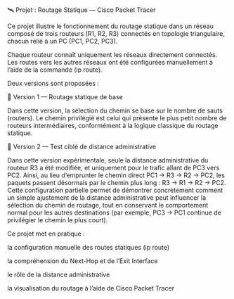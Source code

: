 🛰️ Projet : Routage Statique — Cisco Packet Tracer

Ce projet illustre le fonctionnement du routage statique dans un réseau composé de trois routeurs (R1, R2, R3) connectés en topologie triangulaire, chacun relié à un PC (PC1, PC2, PC3).

Chaque routeur connaît uniquement les réseaux directement connectés. Les routes vers les autres réseaux ont été configurées manuellement à l’aide de la commande (ip route).

Deux versions sont proposées :

🔹 Version 1 — Routage statique de base

Dans cette version, la sélection du chemin se base sur le nombre de sauts (routers).
Le chemin privilégié est celui qui présente le plus petit nombre de routeurs intermédiaires, conformément à la logique classique du routage statique.

🔹 Version 2 — Test ciblé de distance administrative

Dans cette version expérimentale, seule la distance administrative du routeur R3 a été modifiée, et uniquement pour le trafic allant de PC3 vers PC2.
Ainsi, au lieu d’emprunter le chemin direct PC1 → R3 → R2 → PC2, les paquets passent désormais par le chemin plus long : R3 → R1 → R2 → PC2.
Cette configuration partielle permet de démontrer concrètement comment un simple ajustement de la distance administrative peut influencer la sélection du chemin de routage, 
tout en conservant le comportement normal pour les autres destinations (par exemple, PC3 → PC1 continue de privilégier le chemin le plus court).

Ce projet met en pratique :

la configuration manuelle des routes statiques (ip route)

la compréhension du Next-Hop et de l’Exit Interface

le rôle de la distance administrative

la visualisation du routage à l’aide de Cisco Packet Tracer
